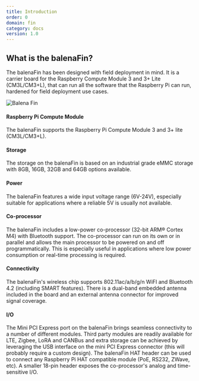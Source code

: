 ```yaml
---
title: Introduction
order: 0
domain: fin
category: docs
version: 1.0
---
```


## What is the balenaFin?

The balenaFin has been designed with field deployment in mind. It is a carrier board for the Raspberry Compute Module 3 and 3+ Lite (CM3L/CM3+L), that can run all the software that the Raspberry Pi can run, hardened for field deployment use cases.

![Balena Fin](/fin/fin_illustration.jpg)

#### Raspberry Pi Compute Module

The balenaFin supports the Raspberry Pi Compute Module 3 and 3+ lite (CM3L/CM3+L).

#### Storage

The storage on the balenaFin is based on an industrial grade eMMC storage with 8GB, 16GB, 32GB and 64GB options available.

#### Power

The balenaFin features a wide input voltage range (6V-24V), especially suitable for applications where a reliable 5V is usually not available.

#### Co-processor

The balenaFin includes a low-power co-processor (32-bit ARM® Cortex M4) with Bluetooth support. The co-processor can run on its own or in parallel and allows the main processor to be powered on and off programmatically. This is especially useful in applications where low power consumption or real-time processing is required.

#### Connectivity

The balenaFin's wireless chip supports 802.11ac/a/b/g/n WiFI and Bluetooth 4.2 (including SMART features).
There is a dual-band embedded antenna included in the board and an external antenna connector for improved signal coverage.

#### I/O

The Mini PCI Express port on the balenaFin brings seamless connectivity to a number of different modules. Third party modules are readily available for LTE, Zigbee, LoRA and CANBus and extra storage can be achieved by leveraging the USB interface on the mini PCI Express connector (this will probably require a custom design).
The balenaFin HAT header can be used to connect any Raspberry Pi HAT compatible module (PoE, RS232, ZWave, etc). A smaller 18-pin header exposes the co-processor's analog and time-sensitive I/O.
